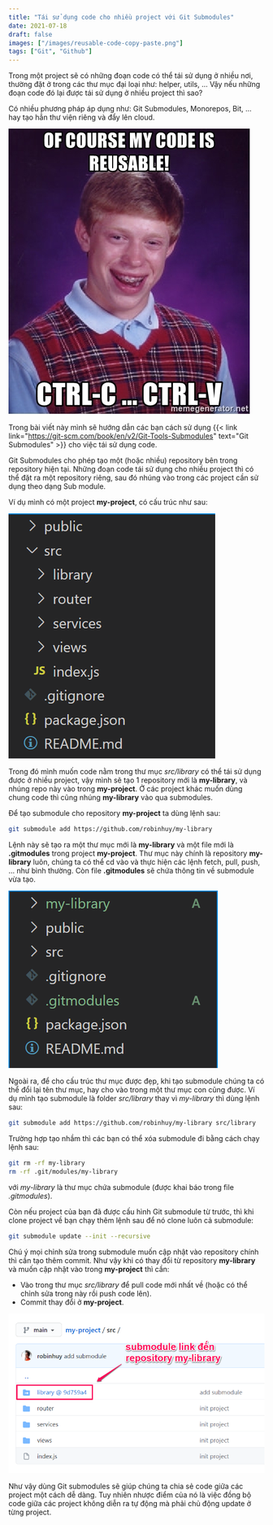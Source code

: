 ```yaml
---
title: "Tái sử dụng code cho nhiều project với Git Submodules"
date: 2021-07-18
draft: false
images: ["/images/reusable-code-copy-paste.png"]
tags: ["Git", "Github"]
---
```


Trong một project sẽ có những đoạn code có thể tái sử dụng ở nhiều nơi, thường đặt ở trong các thư mục đại loại như: helper, utils, ... Vậy nếu những đoạn code đó lại được tái sử dụng ở nhiều project thì sao?

Có nhiều phương pháp áp dụng như: Git Submodules, Monorepos, Bit, ... hay tạo hẳn thư viện riêng và đẩy lên cloud.

![Reuse code by Copy paste](/images/reusable-code-copy-paste.png)

Trong bài viết này mình sẽ hướng dẫn các bạn cách sử dụng {{< link link="https://git-scm.com/book/en/v2/Git-Tools-Submodules" text="Git Submodules" >}} cho việc tái sử dụng code.

Git Submodules cho phép tạo một (hoặc nhiều) repository bên trong repository hiện tại. Những đoạn code tái sử dụng cho nhiều project thì có thể đặt ra một repository riêng, sau đó nhúng vào trong các project cần sử dụng theo dạng Sub module.

Ví dụ mình có một project **my-project**, có cấu trúc như sau:

![Project structure 1](/images/project-structure-git-submodules-1.png)

Trong đó mình muốn code nằm trong thư mục _src/library_ có thể tái sử dụng được ở nhiều project, vậy mình sẽ tạo 1 repository mới là **my-library**, và nhúng repo này vào trong **my-project**. Ở các project khác muốn dùng chung code thì cũng nhúng **my-library** vào qua submodules.

Để tạo submodule cho repository **my-project** ta dùng lệnh sau:

```bash
git submodule add https://github.com/robinhuy/my-library
```

Lệnh này sẽ tạo ra một thư mục mới là **my-library** và một file mới là **.gitmodules** trong project **my-project**. Thư mục này chính là repository **my-library** luôn, chúng ta có thể cd vào và thực hiện các lệnh fetch, pull, push, ... như bình thường. Còn file **.gitmodules** sẽ chứa thông tin về submodule vừa tạo.

![Project structure 2](/images/project-structure-git-submodules-2.png)

Ngoài ra, để cho cấu trúc thư mục được đẹp, khi tạo submodule chúng ta có thể đổi lại tên thư mục, hay cho vào trong một thư mục con cũng được. Ví dụ mình tạo submodule là folder _src/library_ thay vì _my-library_ thì dùng lệnh sau:

```bash
git submodule add https://github.com/robinhuy/my-library src/library
```

Trường hợp tạo nhầm thì các bạn có thể xóa submodule đi bằng cách chạy lệnh sau:

```bash
git rm -rf my-library
rm -rf .git/modules/my-library
```

với _my-library_ là thư mục chứa submodule (được khai báo trong file _.gitmodules_).

Còn nếu project của bạn đã được cấu hình Git submodule từ trước, thì khi clone project về bạn chạy thêm lệnh sau để nó clone luôn cả submodule:

```bash
git submodule update --init --recursive
```

Chú ý mọi chỉnh sửa trong submodule muốn cập nhật vào repository chính thì cần tạo thêm commit. Như vậy khi có thay đổi từ repository **my-library** và muốn cập nhật vào trong **my-project** thì cần:

- Vào trong thư mục _src/library_ để pull code mới nhất về (hoặc có thể chỉnh sửa trong này rồi push code lên).
- Commit thay đổi ở **my-project**.

![Github git submodules](/images/github-git-submodules.png)

Như vậy dùng Git submodules sẽ giúp chúng ta chia sẻ code giữa các project một cách dễ dàng. Tuy nhiên nhược điểm của nó là việc đồng bộ code giữa các project không diễn ra tự động mà phải chủ động update ở từng project.
